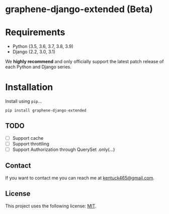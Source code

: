 # graphene-django-extended (Beta)

# Requirements

* Python (3.5, 3.6, 3.7, 3.8, 3.9)
* Django (2.2, 3.0, 3.1)

We **highly recommend** and only officially support the latest patch release of
each Python and Django series.

# Installation

Install using `pip`...

    pip install graphene-django-extended

## TODO

- [ ] Support cache
- [ ] Support throttling
- [ ] Support Authorization through QuerySet .only(...)

## Contact

If you want to contact me you can reach me at kentuck465@gmail.com.

## License
<!--- If you're not sure which open license to use see https://choosealicense.com/--->

This project uses the following license: [MIT](https://github.com/kentuck13/graphene-django-extended/blob/master/LICENSE).